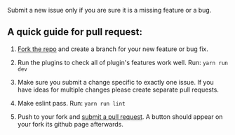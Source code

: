 Submit a new issue only if you are sure it is a missing feature or a bug.

## A quick guide for pull request:

1. [Fork the repo](https://help.github.com/articles/fork-a-repo) and create a branch for your new feature or bug fix.

2. Run the plugins to check all of plugin's features work well. Run: `yarn run dev`

3. Make sure you submit a change specific to exactly one issue. If you have ideas for multiple changes please create separate pull requests.

4. Make eslint pass. Run: `yarn run lint`

5. Push to your fork and [submit a pull request](https://help.github.com/articles/using-pull-requests). A button should
appear on your fork its github page afterwards.

